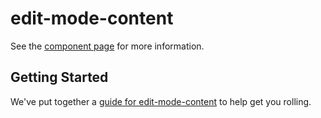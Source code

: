 # edit-mode-content

See the [component page](http://BasicElements.github.io/edit-mode-content) for more information.

## Getting Started

We've put together a [guide for edit-mode-content](http://www.polymer-project.org/docs/start/reusableelements.html) to help get you rolling.
